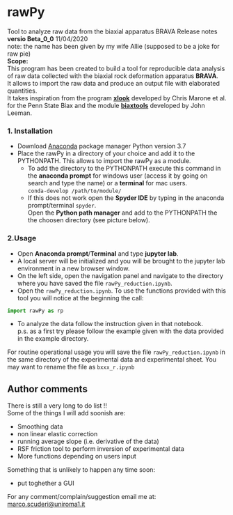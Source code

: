 # rawPy
Tool to analyze raw data from the biaxial apparatus BRAVA
Release notes  
**versio Beta_0_0** 11/04/2020  
note: the name has been given by my wife Allie (supposed to be a joke for raw pie)  
**Scope:**  
This program has been created to build a tool for reproducible data analysis of raw data collected with the biaxial rock deformation apparatus **BRAVA**.  
It allows to import the raw data and produce an output file with elaborated quantities.  
It takes inspiration from the program [**xlook**](https://github.com/PennStateRockandSedimentMechanics/xlook) developed by Chris Marone et al. for the Penn State Biax and the module [**biaxtools**](https://github.com/jrleeman/biaxtools) developed by John Leeman.  

### 1. Installation ###  
- Download [Anaconda](https://www.anaconda.com/distribution/) package manager Python version 3.7
- Place the rawPy in a directory of your choice and add it to the PYTHONPATH. This allows to import the rawPy as a module.  
    - To add the directory to the PYTHONPATH execute this command in the **anaconda prompt** for windows user (access it by going on search and type the name) or a **terminal** for mac users.  
`conda-develop /path/to/module/`  
    - If this does not work open the **Spyder IDE** by typing in the anaconda prompt/terminal `spyder`.  
Open the **Python path manager** and add to the PYTHONPATH the the choosen directory (see picture below).  

### 2.Usage ###
- Open **Anaconda prompt**/**Terminal** and type **jupyter lab**.  
- A local server will be initialized and you will be brought to the jupyter lab environment in a new browser window.  
- On the left side, open the navigation panel and navigate to the directory where you have saved the file `rawPy_reduction.ipynb`.  
- Open the `rawPy_reduction.ipynb`. To use the functions provided with this tool you will notice at the beginning the call:  
```python 
import rawPy as rp 
```
- To analyze the data follow the instruction given in that notebook.  
p.s. as a first try please follow the example given with the data provided in the example directory.  

For routine operational usage you will save the file `rawPy_reduction.ipynb` in the same directory of the experimental data and experimental sheet. You may want to rename the file as `bxxx_r.ipynb`  

## Author comments ##  
There is still a very long to do list !!  
Some of the things I will add soonish are: 
- Smoothing data 
- non linear elastic correction  
- running average slope (i.e. derivative of the data)
- RSF friction tool to perform inversion of experimental data  
- More functions depending on users input  

Something that is unlikely to happen any time soon: 
- put toghether a GUI 

For any comment/complain/suggestion email me at: marco.scuderi@uniroma1.it
